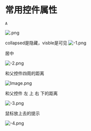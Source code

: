 # 常用控件属性

`A`

![.png](image/.png)

collapsed是隐藏，visble是可见
![-1.png](image/-1.png)

居中

![-2.png](image/-2.png)

和父控件四周的距离

![Image.png](image/Image.png)

和父控件 左 上 右 下的距离

![-3.png](image/-3.png)

鼠标放上去的提示

![-4.png](image/-4.png)

